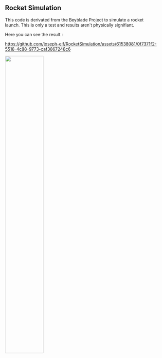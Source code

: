 ## Rocket Simulation
This code is derivated from the Beyblade Project to simulate a rocket launch.
This is only a test and results aren't physically signifiant.

Here you can see the result : 

https://github.com/joseph-elf/RocketSimulation/assets/61538081/0f7371f2-5518-4c88-9773-caf3867248c6


[<img src="https://i.ytimg.com/vi/Hc79sDi3f0U/maxresdefault.jpg" width="50%">](https://youtu.be/ur_6aZBYm6Q)
